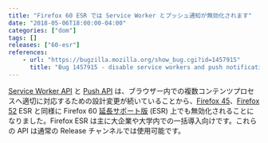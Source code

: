 ```yaml
---
title: "Firefox 60 ESR では Service Worker とプッシュ通知が無効化されます"
date: "2018-05-06T18:00:00-04:00"
categories: ["dom"]
tags: []
releases: ["60-esr"]
references:
    - url: "https://bugzilla.mozilla.org/show_bug.cgi?id=1457915"
      title: "Bug 1457915 - disable service workers and push notification on 60 ESR"
---
```

[Service Worker API](https://developer.mozilla.org/docs/Web/API/Service_Worker_API) と [Push API](https://developer.mozilla.org/docs/Web/API/Push_API) は、ブラウザー内での複数コンテンツプロセスへ適切に対応するための設計変更が続いていることから、[Firefox 45](https://www.fxsitecompat.dev/ja/docs/2016/service-workers-have-been-disabled-in-firefox-45-esr/)、[Firefox 52](https://www.fxsitecompat.dev/ja/docs/2017/service-workers-and-push-notifications-are-disabled-on-firefox-52-esr/) ESR と同様に Firefox 60 [延長サポート版](https://www.mozilla.org/firefox/organizations/) (ESR) 上でも無効化されることになりました。Firefox ESR は主に大企業や大学内での一括導入向けです。これらの API は通常の Release チャンネルでは使用可能です。
